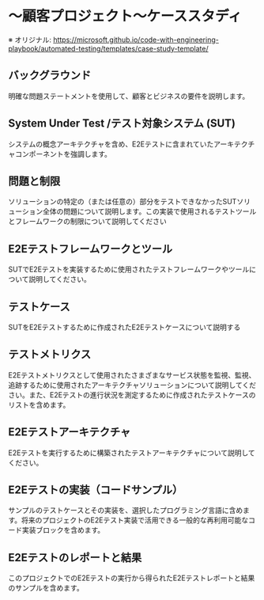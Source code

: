 # 〜顧客プロジェクト〜ケーススタディ

※ オリジナル: https://microsoft.github.io/code-with-engineering-playbook/automated-testing/templates/case-study-template/

## バックグラウンド

明確な問題ステートメントを使用して、顧客とビジネスの要件を説明します。

## System Under Test /テスト対象システム (SUT)

システムの概念アーキテクチャを含め、E2Eテストに含まれていたアーキテクチャコンポーネントを強調します。

## 問題と制限

ソリューションの特定の（または任意の）部分をテストできなかったSUTソリューション全体の問題について説明します。この実装で使用されるテストツールとフレームワークの制限について説明してください

## E2Eテストフレームワークとツール

SUTでE2Eテストを実装するために使用されたテストフレームワークやツールについて説明してください。

## テストケース

SUTをE2Eテストするために作成されたE2Eテストケースについて説明する

## テストメトリクス

E2Eテストメトリクスとして使用されたさまざまなサービス状態を監視、監視、追跡するために使用されたアーキテクチャソリューションについて説明してください。また、E2Eテストの進行状況を測定するために作成されたテストケースのリストを含めます。

## E2Eテストアーキテクチャ

E2Eテストを実行するために構築されたテストアーキテクチャについて説明してください。

## E2Eテストの実装（コードサンプル）

サンプルのテストケースとその実装を、選択したプログラミング言語に含めます。将来のプロジェクトのE2Eテスト実装で活用できる一般的な再利用可能なコード実装ブロックを含めます。

## E2Eテストのレポートと結果

このプロジェクトでのE2Eテストの実行から得られたE2Eテストレポートと結果のサンプルを含めます。
